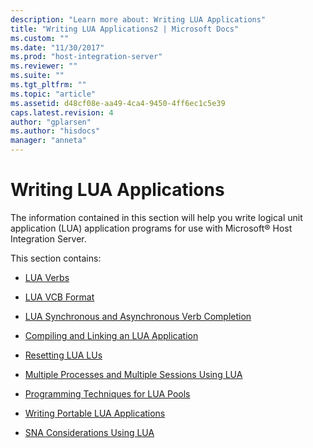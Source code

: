 ```yaml
---
description: "Learn more about: Writing LUA Applications"
title: "Writing LUA Applications2 | Microsoft Docs"
ms.custom: ""
ms.date: "11/30/2017"
ms.prod: "host-integration-server"
ms.reviewer: ""
ms.suite: ""
ms.tgt_pltfrm: ""
ms.topic: "article"
ms.assetid: d48cf08e-aa49-4ca4-9450-4ff6ec1c5e39
caps.latest.revision: 4
author: "gplarsen"
ms.author: "hisdocs"
manager: "anneta"
---
```

# Writing LUA Applications
The information contained in this section will help you write logical unit application (LUA) application programs for use with Microsoft® Host Integration Server.  
  
 This section contains:  
  
- [LUA Verbs](../core/lua-verbs2.md)   
  
-   [LUA VCB Format](../core/lua-vcb-format1.md)  
  
-   [LUA Synchronous and Asynchronous Verb Completion](../core/lua-synchronous-and-asynchronous-verb-completion2.md)  
  
-   [Compiling and Linking an LUA Application](../core/compiling-and-linking-an-lua-application1.md)  
  
-   [Resetting LUA LUs](../core/resetting-lua-lus1.md)  
  
-   [Multiple Processes and Multiple Sessions Using LUA](../core/lua-multiple-processes-and-multiple-sessions1.md)  
  
-   [Programming Techniques for LUA Pools](../core/programming-techniques-for-lua-pools2.md)  
  
-   [Writing Portable LUA Applications](../core/writing-portable-lua-applications1.md)  
  
-   [SNA Considerations Using LUA](../core/sna-considerations-with-lua1.md)
